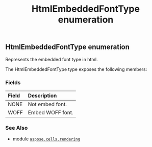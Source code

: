 ﻿---
title: HtmlEmbeddedFontType enumeration
second_title: Aspose.Cells for Python via .NET API References
description: 
type: docs
weight: 200
url: /aspose.cells.rendering/htmlembeddedfonttype/
is_root: false
---

## HtmlEmbeddedFontType enumeration

Represents the embedded font type in html.



The HtmlEmbeddedFontType type exposes the following members:

### Fields
| Field | Description |
| :- | :- |
| NONE | Not embed font. |
| WOFF | Embed WOFF font. |



### See Also
* module [`aspose.cells.rendering`](..)
